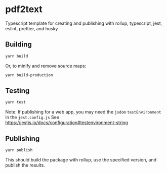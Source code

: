 # pdf2text

Typescript template for creating and publishing with rollup, typescript, jest, eslint, prettier, and husky

## Building

```sh
yarn build
```

Or, to minify and remove source maps:

```sh
yarn build-production
```

## Testing

```sh
yarn test
```

Note: If publishing for a web app, you may need the `jsdom` `testEnvironment` in the `jest.config.js`
See https://jestjs.io/docs/configuration#testenvironment-string

## Publishing

```sh
yarn publish
```

This should build the package with rollup, use the specified version, and publish the results.
